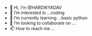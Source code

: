 - 👋 Hi, I’m @HARDIKYADAV
- 👀 I’m interested in ...coding
- 🌱 I’m currently learning ...basic python
- 💞️ I’m looking to collaborate on ...
- 📫 How to reach me ...

<!---
HARDIKYADAV/HARDIKYADAV is a ✨ special ✨ repository because its `README.md` (this file) appears on your GitHub profile.
You can click the Preview link to take a look at your changes.
--->

